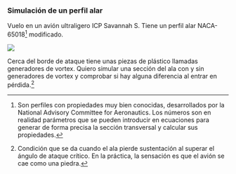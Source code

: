 ### Simulación de un perfil alar

Vuelo en un avión ultraligero ICP Savannah S. Tiene un perfil alar NACA-65018[^211] modificado. 

[^211]: Son perfiles con propiedades muy bien conocidas, desarrollados por la National Advisory Committee for Aeronautics. Los números son en realidad parámetros que se pueden introducir en ecuaciones para generar de forma precisa la sección transversal y calcular sus propiedades.

![](../../../img/naca650.webp)

Cerca del borde de ataque tiene unas piezas de plástico llamadas generadores de vortex. Quiero simular una sección del ala con y sin generadores de vortex y comprobar si hay alguna diferencia al entrar en pérdida.[^212] 


[^212]: Condición que se da cuando el ala pierde sustentación al superar el ángulo de ataque crítico. En la práctica, la sensación es que el avión se cae como una piedra.

